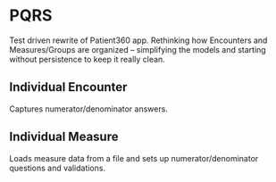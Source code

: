 # PQRS

Test driven rewrite of Patient360 app. Rethinking how Encounters and Measures/Groups are organized – simplifying the models and starting without persistence to keep it really clean.

## Individual Encounter

Captures numerator/denominator answers.

## Individual Measure

Loads measure data from a file and sets up numerator/denominator questions and validations.